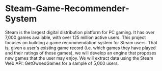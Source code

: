 # Steam-Game-Recommender-System

Steam is the largest digital distribution platform for PC gaming. It has over 7,000 games available, with over 125 million active users. This project focuses on building a game recommendation system for Steam users. That is, given a user's existing game record (i.e. which games they have played and their ratings of those games), we will develop an engine that proposes new games that the user may enjoy. We will extract data using the Steam Web API: GetOwnedGames for a sample of 5,000 users. 
